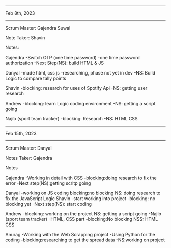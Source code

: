 *********************
Feb 8th, 2023
********************

Scrum Master: Gajendra Suwal

Note Taker: Shavin

Notes: 

Gajendra
-Switch OTP (one time password)
-one time password authorization
-Next Step(NS): build HTML & JS

Danyal
-made html, css js
-researching, phase not yet in dev
-NS: Build Logic to compare tally points

Shavin
-blocking: research for uses of Spotify Api
-NS: getting user research

Andrew
-blocking: learn Logic coding environment
-NS: getting a script going

Najib (sport team tracker)
-blocking: Research
-NS: HTML CSS

****************************
Feb 15th, 2023
****************************

Scrum Master: Danyal

Notes Taker: Gajendra

Notes 

Gajendra
-Working in detail with CSS 
-blocking:doing research to fix the error 
-Next step(NS):getting scritp going 

Danyal
-working on JS coding blocking:no blocking NS: doing research to fix the JavaScript Logic Shavin -start working into project
-blocking: no blocking yet 
-Next step(NS): start coding 

Andrew
-blocking: working on the project NS: getting a script going
-Najib (sport team tracker)
-HTML, CSS part -blocking:No blocking NSS: HTML CSS 


Anurag 
-Working with the Web Scrapping project 
-Using Python for the coding 
-blocking:researching to get the spread data 
-NS:working on project
